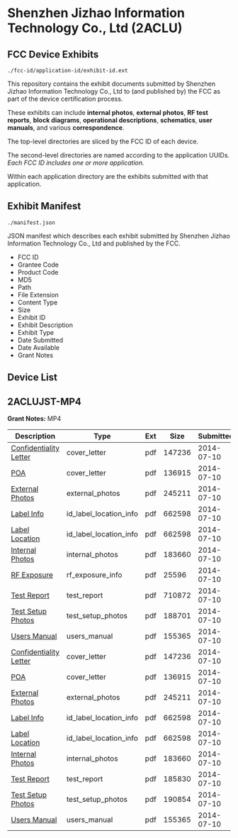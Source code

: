 # Shenzhen Jizhao Information Technology Co., Ltd (2ACLU)
## FCC Device Exhibits

```
./fcc-id/application-id/exhibit-id.ext
```

This repository contains the exhibit documents submitted by Shenzhen Jizhao Information Technology Co., Ltd to (and published by) the FCC as part of the device certification process.

These exhibits can include **internal photos**, **external photos**, **RF test reports**, **block diagrams**, **operational descriptions**, **schematics**, **user manuals**, and various **correspondence**.

The top-level directories are sliced by the FCC ID of each device.

The second-level directories are named according to the application UUIDs. *Each FCC ID includes one or more application.*

Within each application directory are the exhibits submitted with that application. 

## Exhibit Manifest

```
./manifest.json
```

JSON manifest which describes each exhibit submitted by Shenzhen Jizhao Information Technology Co., Ltd and published by the FCC.

- FCC ID
- Grantee Code
- Product Code
- MD5
- Path
- File Extension
- Content Type
- Size
- Exhibit ID
- Exhibit Description
- Exhibit Type
- Date Submitted
- Date Available
- Grant Notes

## Device List
## 2ACLUJST-MP4
**Grant Notes:** MP4

| Description | Type | Ext | Size | Submitted | Available |
| ----------- | ---- | --- | ---- | --------- | --------- |
| [Confidentiality Letter](2ACLUJST-MP4/0a28605cd53721dfa76672362da65899/2321942.pdf) | cover_letter | pdf | 147236 | 2014-07-10 | 2014-07-10 |
| [POA](2ACLUJST-MP4/0a28605cd53721dfa76672362da65899/2321943.pdf) | cover_letter | pdf | 136915 | 2014-07-10 | 2014-07-10 |
| [External Photos](2ACLUJST-MP4/0a28605cd53721dfa76672362da65899/2321938.pdf) | external_photos | pdf | 245211 | 2014-07-10 | 2014-07-10 |
| [Label Info](2ACLUJST-MP4/0a28605cd53721dfa76672362da65899/2321941.pdf) | id_label_location_info | pdf | 662598 | 2014-07-10 | 2014-07-10 |
| [Label Location](2ACLUJST-MP4/0a28605cd53721dfa76672362da65899/2321941.pdf) | id_label_location_info | pdf | 662598 | 2014-07-10 | 2014-07-10 |
| [Internal Photos](2ACLUJST-MP4/0a28605cd53721dfa76672362da65899/2321939.pdf) | internal_photos | pdf | 183660 | 2014-07-10 | 2014-07-10 |
| [RF Exposure](2ACLUJST-MP4/0a28605cd53721dfa76672362da65899/2321944.pdf) | rf_exposure_info | pdf | 25596 | 2014-07-10 | 2014-07-10 |
| [Test Report](2ACLUJST-MP4/0a28605cd53721dfa76672362da65899/2321945.pdf) | test_report | pdf | 710872 | 2014-07-10 | 2014-07-10 |
| [Test Setup Photos](2ACLUJST-MP4/0a28605cd53721dfa76672362da65899/2321946.pdf) | test_setup_photos | pdf | 188701 | 2014-07-10 | 2014-07-10 |
| [Users Manual](2ACLUJST-MP4/0a28605cd53721dfa76672362da65899/2321947.pdf) | users_manual | pdf | 155365 | 2014-07-10 | 2014-07-10 |
| [Confidentiality Letter](2ACLUJST-MP4/6032cc179d9c3b6e7b8f47a76164fbc6/2321942.pdf) | cover_letter | pdf | 147236 | 2014-07-10 | 2014-07-10 |
| [POA](2ACLUJST-MP4/6032cc179d9c3b6e7b8f47a76164fbc6/2321943.pdf) | cover_letter | pdf | 136915 | 2014-07-10 | 2014-07-10 |
| [External Photos](2ACLUJST-MP4/6032cc179d9c3b6e7b8f47a76164fbc6/2321938.pdf) | external_photos | pdf | 245211 | 2014-07-10 | 2014-07-10 |
| [Label Info](2ACLUJST-MP4/6032cc179d9c3b6e7b8f47a76164fbc6/2321941.pdf) | id_label_location_info | pdf | 662598 | 2014-07-10 | 2014-07-10 |
| [Label Location](2ACLUJST-MP4/6032cc179d9c3b6e7b8f47a76164fbc6/2321941.pdf) | id_label_location_info | pdf | 662598 | 2014-07-10 | 2014-07-10 |
| [Internal Photos](2ACLUJST-MP4/6032cc179d9c3b6e7b8f47a76164fbc6/2321939.pdf) | internal_photos | pdf | 183660 | 2014-07-10 | 2014-07-10 |
| [Test Report](2ACLUJST-MP4/6032cc179d9c3b6e7b8f47a76164fbc6/2321973.pdf) | test_report | pdf | 185830 | 2014-07-10 | 2014-07-10 |
| [Test Setup Photos](2ACLUJST-MP4/6032cc179d9c3b6e7b8f47a76164fbc6/2321974.pdf) | test_setup_photos | pdf | 190854 | 2014-07-10 | 2014-07-10 |
| [Users Manual](2ACLUJST-MP4/6032cc179d9c3b6e7b8f47a76164fbc6/2321947.pdf) | users_manual | pdf | 155365 | 2014-07-10 | 2014-07-10 |
